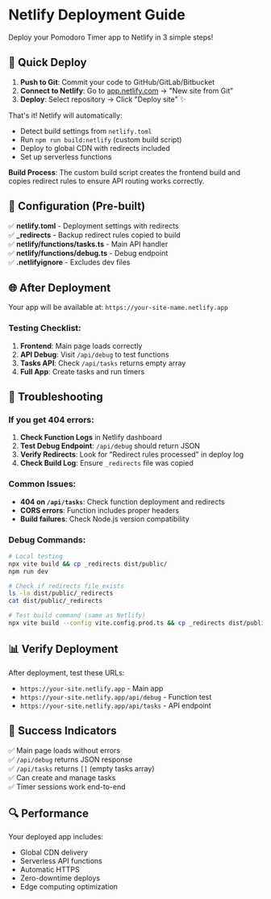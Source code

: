 # Netlify Deployment Guide

Deploy your Pomodoro Timer app to Netlify in 3 simple steps!

## 🚀 Quick Deploy

1. **Push to Git**: Commit your code to GitHub/GitLab/Bitbucket
2. **Connect to Netlify**: Go to [app.netlify.com](https://app.netlify.com) → "New site from Git"
3. **Deploy**: Select repository → Click "Deploy site" ✨

That's it! Netlify will automatically:
- Detect build settings from `netlify.toml`
- Run `npm run build:netlify` (custom build script)
- Deploy to global CDN with redirects included
- Set up serverless functions

**Build Process**: 
The custom build script creates the frontend build and copies redirect rules to ensure API routing works correctly.

## 🔧 Configuration (Pre-built)

✅ **netlify.toml** - Deployment settings with redirects  
✅ **_redirects** - Backup redirect rules copied to build  
✅ **netlify/functions/tasks.ts** - Main API handler  
✅ **netlify/functions/debug.ts** - Debug endpoint  
✅ **.netlifyignore** - Excludes dev files  

## 🌐 After Deployment

Your app will be available at: `https://your-site-name.netlify.app`

### Testing Checklist:
1. **Frontend**: Main page loads correctly
2. **API Debug**: Visit `/api/debug` to test functions
3. **Tasks API**: Check `/api/tasks` returns empty array
4. **Full App**: Create tasks and run timers

## 🐛 Troubleshooting

### If you get 404 errors:

1. **Check Function Logs** in Netlify dashboard
2. **Test Debug Endpoint**: `/api/debug` should return JSON
3. **Verify Redirects**: Look for "Redirect rules processed" in deploy log
4. **Check Build Log**: Ensure `_redirects` file was copied

### Common Issues:
- **404 on `/api/tasks`**: Check function deployment and redirects
- **CORS errors**: Function includes proper headers
- **Build failures**: Check Node.js version compatibility

### Debug Commands:
```bash
# Local testing
npx vite build && cp _redirects dist/public/
npm run dev

# Check if redirects file exists
ls -la dist/public/_redirects
cat dist/public/_redirects

# Test build command (same as Netlify)
npx vite build --config vite.config.prod.ts && cp _redirects dist/public/
```

## 📊 Verify Deployment

After deployment, test these URLs:
- `https://your-site.netlify.app` - Main app
- `https://your-site.netlify.app/api/debug` - Function test
- `https://your-site.netlify.app/api/tasks` - API endpoint

## 🎯 Success Indicators

✅ Main page loads without errors  
✅ `/api/debug` returns JSON response  
✅ `/api/tasks` returns `[]` (empty tasks array)  
✅ Can create and manage tasks  
✅ Timer sessions work end-to-end  

## 🔍 Performance

Your deployed app includes:
- Global CDN delivery
- Serverless API functions
- Automatic HTTPS
- Zero-downtime deploys
- Edge computing optimization